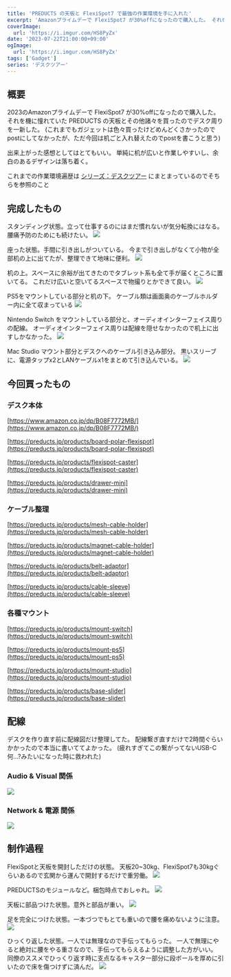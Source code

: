 ```yaml
---
title: 'PREDUCTS の天板と FlexiSpot7 で最強の作業環境を手に入れた'
excerpt: 'Amazonプライムデーで FlexiSpot7 が30%offになったので購入した。 それを機に憧れていた PREDUCTS の天板とその他諸々を買ったのでデスク周りを一新した'
coverImage: 
  url: 'https://i.imgur.com/HS8PyZx'
date: '2023-07-22T21:00:00+09:00'
ogImage:
  url: 'https://i.imgur.com/HS8PyZx'
tags: ['Gadget']
series: 'デスクツアー'
---
```


## 概要 

2023のAmazonプライムデーで FlexiSpot7 が30%offになったので購入した。
それを機に憧れていた PREDUCTS の天板とその他諸々を買ったのでデスク周りを一新した。
(これまでもガジェットは色々買ったけどめんどくさかったのでpostにしてなかったが、ただ今回は机ごと入れ替えたのでpostを書こうと思う)

出来上がった感想としてはとてもいい。
単純に机が広いと作業しやすいし、余白のあるデザインは落ち着く。

これまでの作業環境遍歴は [シリーズ：デスクツアー](../series/68a328be60cc44176bf9664ac8ab3692) にまとまっているのでそちらを参照のこと

## 完成したもの

スタンディング状態。立って仕事するのにはまだ慣れないが気分転換にはなる。
腰痛予防のためにも続けたい。
![](https://i.imgur.com/B8knilG.webp)

座った状態。手間に引き出しがついている。
今まで引き出しがなくて小物が全部机の上に出てたが、整理できて地味に便利。
![](https://i.imgur.com/kvgGhag.webp)

机の上。スペースに余裕が出てきたのでタブレット系も全て手が届くところに置いてる。
これだけ広いと空いてるスペースで物撮りとかできて良い。
![](https://i.imgur.com/HS8PyZx.webp)

PS5をマウントしている部分と机の下。
ケーブル類は画面奥のケーブルホルダー内に全て収まっている
![](https://i.imgur.com/fvRemFR.webp)

Nintendo Switch をマウントしている部分と、オーディオインターフェイス周りの配線。
オーディオインターフェイス周りは配線を隠せなかったので机上に出すしかなかった。
![](https://i.imgur.com/ew6FuJx.webp)

Mac Studio マウント部分とデスクへのケーブル引き込み部分。
黒いスリーブに、電源タップx2とLANケーブルx1をまとめて引き込んでいる。
![](https://i.imgur.com/WMybucO.webp)


## 今回買ったもの

### デスク本体

[https://www.amazon.co.jp/dp/B08F7772MB/](https://www.amazon.co.jp/dp/B08F7772MB/)

[https://preducts.jp/products/board-polar-flexispot](https://preducts.jp/products/board-polar-flexispot)

[https://preducts.jp/products/flexispot-caster](https://preducts.jp/products/flexispot-caster)

[https://preducts.jp/products/drawer-mini](https://preducts.jp/products/drawer-mini)

### ケーブル整理

[https://preducts.jp/products/mesh-cable-holder](https://preducts.jp/products/mesh-cable-holder)

[https://preducts.jp/products/magnet-cable-holder](https://preducts.jp/products/magnet-cable-holder)

[https://preducts.jp/products/belt-adaptor](https://preducts.jp/products/belt-adaptor)

[https://preducts.jp/products/cable-sleeve](https://preducts.jp/products/cable-sleeve)


### 各種マウント

[https://preducts.jp/products/mount-switch](https://preducts.jp/products/mount-switch)

[https://preducts.jp/products/mount-ps5](https://preducts.jp/products/mount-ps5)

[https://preducts.jp/products/mount-studio](https://preducts.jp/products/mount-studio)

[https://preducts.jp/products/base-slider](https://preducts.jp/products/base-slider)


## 配線

デスクを作り直す前に配線図だけ整理してた。
配線繋ぎ直すだけで2時間ぐらいかかったので本当に書いててよかった。
(疲れすぎてこの繋がってないUSB-C何...?みたいになった時に救われた)

### Audio & Visual 関係

![](https://i.imgur.com/oIxgevG.webp)

### Network & 電源 関係

![](https://i.imgur.com/yiqHLyI.webp)

## 制作過程

FlexiSpotと天板を開封しただけの状態。
天板20~30kg、FlexiSpot7も30kgぐらいあるので玄関から運んで開封するだけで重労働。
![](https://i.imgur.com/5SIzFJs.webp)

PREDUCTSのモジュールなど。梱包時点でおしゃれ。
![](https://i.imgur.com/Potqh61.webp)

天板に部品つけた状態。意外と部品が重い。
![](https://i.imgur.com/CQjipaK.webp)

足を完全につけた状態。一本づつでもとても重いので腰を痛めないように注意。
![](https://i.imgur.com/XpytiBB.webp)

ひっくり返した状態。一人では無理なので手伝ってもらった。
一人で無理にやると絶対に腰をやる重さなので、手伝ってもらえるように調整した方がいい。
同僚のススメでひっくり返す時に支点なるキャスター部分に段ボールを厚めに引いたので床を傷つけずに済んだ。
![](https://i.imgur.com/d3GnwDj.webp)
